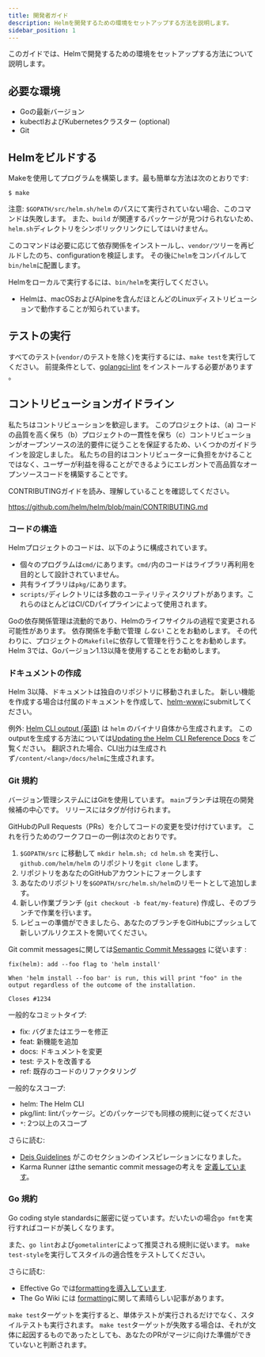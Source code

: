 ```yaml
---
title: 開発者ガイド
description: Helmを開発するための環境をセットアップする方法を説明します。
sidebar_position: 1
---
```


このガイドでは、Helmで開発するための環境をセットアップする方法について説明します。

## 必要な環境

- Goの最新バージョン
- kubectlおよびKubernetesクラスター (optional)
- Git

## Helmをビルドする

Makeを使用してプログラムを構築します。最も簡単な方法は次のとおりです:

```console
$ make
```

注意: `$GOPATH/src/helm.sh/helm` のパスにて実行されていない場合、このコマンドは失敗します。 また、`build`
が関連するパッケージが見つけられないため、`helm.sh`ディレクトリをシンボリックリンクにしてはいけません。

このコマンドは必要に応じて依存関係をインストールし、`vendor/`ツリーを再ビルドしたのち、configurationを検証します。 その後に`helm`をコンパイルして`bin/helm`に配置します。

Helmをローカルで実行するには、`bin/helm`を実行してください。

- Helmは、macOSおよびAlpineを含んだほとんどのLinuxディストリビューションで動作することが知られています。

## テストの実行

すべてのテスト(`vendor/`のテストを除く)を実行するには、`make test`を実行してください。 前提条件として、[golangci-lint](https://golangci-lint.run)
をインストールする必要があります 。

## コントリビューションガイドライン

私たちはコントリビューションを歓迎します。 このプロジェクトは、（a)
コードの品質を高く保ち（b）プロジェクトの一貫性を保ち（c）コントリビューションがオープンソースの法的要件に従うことを保証するため、いくつかのガイドラインを設定しました。
私たちの目的はコントリビューターに負担をかけることではなく、ユーザーが利益を得ることができるようにエレガントで高品質なオープンソースコードを構築することです。

CONTRIBUTINGガイドを読み、理解していることを確認してください。

https://github.com/helm/helm/blob/main/CONTRIBUTING.md

### コードの構造

Helmプロジェクトのコードは、以下のように構成されています。

- 個々のプログラムは`cmd/`にあります。`cmd/`内のコードはライブラリ再利用を目的として設計されていません。
- 共有ライブラリは`pkg/`にあります。
- `scripts/`ディレクトリには多数のユーティリティスクリプトがあります。これらのほとんどはCI/CDパイプラインによって使用されます。

Goの依存関係管理は流動的であり、Helmのライフサイクルの過程で変更される可能性があります。 依存関係を手動で管理 _しない_ ことをお勧めします。 その代わりに、プロジェクトの`Makefile`に依存して管理を行うことをお勧めします。
Helm 3では、Goバージョン1.13以降を使用することをお勧めします。

### ドキュメントの作成

Helm 3以降、ドキュメントは独自のリポジトリに移動されました。 新しい機能を作成する場合は付属のドキュメントを作成して、[helm-www](https://github.com/helm/helm-www)にsubmitしてください。

例外: [Helm CLI output (英語)](/helm/index.mdx) は `helm` のバイナリ自体から生成されます。
このoutputを生成する方法については[Updating the Helm CLI Reference Docs](https://github.com/helm/helm-www#updating-the-helm-cli-reference-docs)
をご覧ください。 翻訳された場合、CLI出力は生成されず`/content/<lang>/docs/helm`に生成されます。

### Git 規約

バージョン管理システムにはGitを使用しています。
`main`ブランチは現在の開発候補の中心です。 リリースにはタグが付けられます。

GitHubのPull Requests（PRs）を介してコードの変更を受け付けています。 これを行うためのワークフローの一例は次のとおりです。

1. `$GOPATH/src` に移動して `mkdir helm.sh; cd helm.sh` を実行し、 `github.com/helm/helm`
   のリポジトリを`git clone` します。
2. リポジトリをあなたのGitHubアカウントにフォークします
3. あなたのリポジトリを`$GOPATH/src/helm.sh/helm`のリモートとして追加します。
4. 新しい作業ブランチ (`git checkout -b feat/my-feature`) 作成し、そのブランチで作業を行います。
5. レビューの準備ができましたら、あなたのブランチをGitHubにプッシュして新しいプルリクエストを開いてください。

Git commit messagesに関しては[Semantic Commit Messages](https://karma-runner.github.io/0.13/dev/git-commit-msg.html)
に従います
:

```
fix(helm): add --foo flag to 'helm install'

When 'helm install --foo bar' is run, this will print "foo" in the
output regardless of the outcome of the installation.

Closes #1234
```

一般的なコミットタイプ:

- fix: バグまたはエラーを修正
- feat: 新機能を追加
- docs: ドキュメントを変更
- test: テストを改善する
- ref: 既存のコードのリファクタリング

一般的なスコープ:

- helm: The Helm CLI
- pkg/lint: lintパッケージ。どのパッケージでも同様の規則に従ってください
- `*`: 2つ以上のスコープ

さらに読む:

- [Deis Guidelines](https://github.com/deis/workflow/blob/master/src/contributing/submitting-a-pull-request.md)
  がこのセクションのインスピレーションになりました。
- Karma Runner はthe semantic commit messageの考えを [定義しています](https://karma-runner.github.io/0.13/dev/git-commit-msg.html)。

### Go 規約

Go coding style standardsに厳密に従っています。だいたいの場合`go fmt`を実行すればコードが美しくなります。

また、`go lint`および`gometalinter`によって推奨される規則に従います。
`make test-style`を実行してスタイルの適合性をテストしてください。

さらに読む:

- Effective Go では[formattingを導入しています](https://golang.org/doc/effective_go.html#formatting).
- The Go Wiki には
  [formatting](https://github.com/golang/go/wiki/CodeReviewComments)に関して素晴らしい記事があります。

`make test`ターゲットを実行すると、単体テストが実行されるだけでなく、スタイルテストも実行されます。
`make test`ターゲットが失敗する場合は、それが文体に起因するものであったとしても、あなたのPRがマージに向けた準備ができていないと判断されます。
